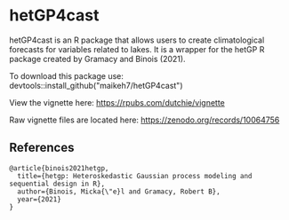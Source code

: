 # hetGP4cast

hetGP4cast is an R package that allows users to create climatological forecasts for variables related to lakes. It is a wrapper for the hetGP R package created by Gramacy and Binois (2021).

To download this package use: devtools::install_github("maikeh7/hetGP4cast")


View the vignette here: https://rpubs.com/dutchie/vignette

Raw vignette files are located here: https://zenodo.org/records/10064756

## References

```
@article{binois2021hetgp,
  title={hetgp: Heteroskedastic Gaussian process modeling and sequential design in R},
  author={Binois, Micka{\"e}l and Gramacy, Robert B},
  year={2021}
}
```
